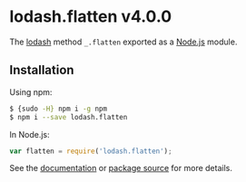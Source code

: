 # lodash.flatten v4.0.0

The [lodash](https://lodash.com/) method `_.flatten` exported as a [Node.js](https://nodejs.org/) module.

## Installation

Using npm:
```bash
$ {sudo -H} npm i -g npm
$ npm i --save lodash.flatten
```

In Node.js:
```js
var flatten = require('lodash.flatten');
```

See the [documentation](https://lodash.com/docs#flatten) or [package source](https://github.com/lodash/lodash/blob/4.0.0-npm-packages/lodash.flatten) for more details.
